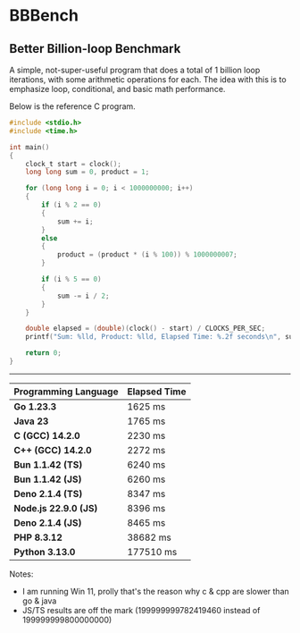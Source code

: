 # BBBench

## Better Billion-loop Benchmark

A simple, not-super-useful program that does a total of 1 billion loop iterations, with some arithmetic operations for each. The idea with this is to emphasize loop, conditional, and basic math performance.

Below is the reference C program.

```c
#include <stdio.h>
#include <time.h>

int main()
{
    clock_t start = clock();
    long long sum = 0, product = 1;

    for (long long i = 0; i < 1000000000; i++)
    {
        if (i % 2 == 0)
        {
            sum += i;
        }
        else
        {
            product = (product * (i % 100)) % 1000000007;
        }

        if (i % 5 == 0)
        {
            sum -= i / 2;
        }
    }

    double elapsed = (double)(clock() - start) / CLOCKS_PER_SEC;
    printf("Sum: %lld, Product: %lld, Elapsed Time: %.2f seconds\n", sum, product, elapsed);

    return 0;
}

```

---

| **Programming Language** | **Elapsed Time** |
| ------------------------ | ---------------- |
| **Go 1.23.3**            | 1625 ms          |
| **Java 23**              | 1765 ms          |
| **C (GCC) 14.2.0**       | 2230 ms          |
| **C++ (GCC) 14.2.0**     | 2272 ms          |
| **Bun 1.1.42 (TS)**      | 6240 ms          |
| **Bun 1.1.42 (JS)**      | 6260 ms          |
| **Deno 2.1.4 (TS)**      | 8347 ms          |
| **Node.js 22.9.0 (JS)**  | 8396 ms          |
| **Deno 2.1.4 (JS)**      | 8465 ms          |
| **PHP 8.3.12**           | 38682 ms         |
| **Python 3.13.0**        | 177510 ms        |

Notes:

- I am running Win 11, prolly that's the reason why c & cpp are slower than go & java
- JS/TS results are off the mark (199999999782419460 instead of 199999999800000000)
